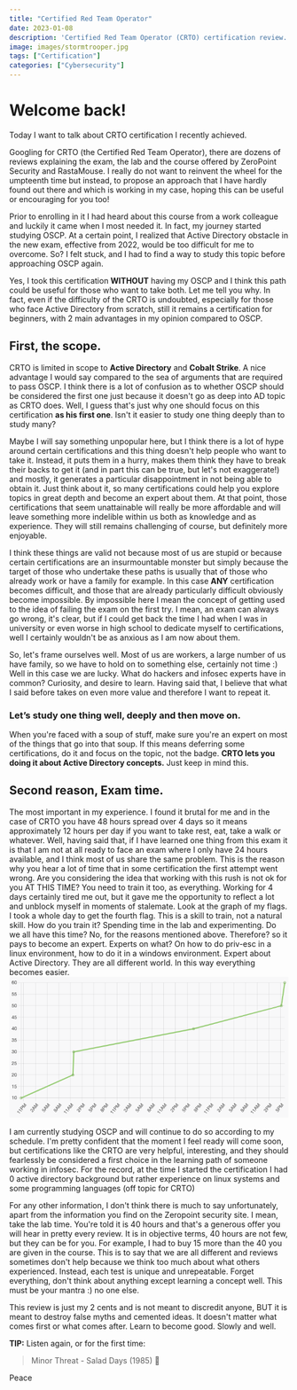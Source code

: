 ```yaml
---
title: "Certified Red Team Operator"
date: 2023-01-08
description: 'Certified Red Team Operator (CRTO) certification review.'
image: images/stormtrooper.jpg
tags: ["Certification"]
categories: ["Cybersecurity"]
---
```


# Welcome back!

Today I want to talk about CRTO certification I recently achieved.

Googling for CRTO (the Certified Red Team Operator), there are dozens of reviews explaining the exam, the lab and the course offered by ZeroPoint Security and RastaMouse.
I really do not want to reinvent the wheel for the umpteenth time but instead, to propose an approach that I have hardly found out there and which is working in my case, hoping this can be useful or encouraging for you too!

Prior to enrolling in it I had heard about this course from a work colleague and luckily it came when I most needed it. In fact, my journey started studying OSCP.
At a certain point, I realized that Active Directory obstacle in the new exam, effective from 2022, would be too difficult for me to overcome. So? I felt stuck, and I had to find a way to study this topic before approaching OSCP again.

Yes, I took this certification **WITHOUT** having my OSCP and I think this path could be useful for those who want to take both. Let me tell you why.
In fact, even if the difficulty of the CRTO is undoubted, especially for those who face Active Directory from scratch, still it remains a certification for beginners, with 2 main advantages in my opinion compared to OSCP.
## First, **the scope**.
CRTO is limited in scope to __Active Directory__ and __Cobalt Strike__. A nice advantage I would say compared to the sea of arguments that are required to pass OSCP.
I think there is a lot of confusion as to whether OSCP should be considered the first one just because it doesn't go as deep into AD topic as CRTO does.
Well, I guess that's just why one should focus on this certification **as his first one**. Isn't it easier to study one thing deeply than to study many?

Maybe I will say something unpopular here, but I think there is a lot of hype around certain certifications and this thing doesn't help people who want to take it.
Instead, it puts them in a hurry, makes them think they have to break their backs to get it (and in part this can be true, but let's not exaggerate!) and mostly, it generates a particular disappointment in not being able to obtain it.
Just think about it, so many certifications could help you explore topics in great depth and become an expert about them. At that point, those certifications that seem unattainable will really be more affordable and will leave something more indelible within us both as knowledge and as experience. They will still remains challenging of course, but definitely more enjoyable.

I think these things are valid not because most of us are stupid or because certain certifications are an insurmountable monster but simply because the target of those who undertake these paths is usually that of those who already work or have a family for example. In this case **ANY** certification becomes difficult, and those that are already particularly difficult obviously become impossible.
By impossible here I mean the concept of getting used to the idea of failing the exam on the first try. I mean, an exam can always go wrong, it's clear, but if I could get back the time I had when I was in university or even worse in high school to dedicate myself to certifications, well I certainly wouldn't be as anxious as I am now about them.

So, let's frame ourselves well. Most of us are workers, a large number of us have family, so we have to hold on to something else, certainly not time :)
Well in this case we are lucky. What do hackers and infosec experts have in common? Curiosity, and desire to learn. Having said that, I believe that what I said before takes on even more value and therefore I want to repeat it.

### Let’s study one thing well, deeply and then move on.

When you're faced with a soup of stuff, make sure you're an expert on most of the things that go into that soup. If this means deferring some certifications, do it and focus on the topic, not the badge.
**CRTO lets you doing it about Active Directory concepts.**
Just keep in mind this.

## Second reason, Exam time.

The most important in my experience. I found it brutal for me and in the case of CRTO you have 48 hours spread over 4 days so it means approximately 12 hours per day if you want to take rest, eat, take a walk or whatever.
Well, having said that, if I have learned one thing from this exam it is that I am not at all ready to face an exam where I only have 24 hours available, and I think most of us share the same problem. This is the reason why you hear a lot of time that in some certification the first attempt went wrong. Are you considering the idea that working with this rush is not ok for you AT THIS TIME? You need to train it too, as everything.
Working for 4 days certainly tired me out, but it gave me the opportunity to reflect a lot and unblock myself in moments of stalemate. Look at the graph of my flags. I took a whole day to get the fourth flag.
This is a skill to train, not a natural skill. How do you train it? Spending time in the lab and experimenting. Do we all have this time? No, for the reasons mentioned above. Therefore? so it pays to become an expert. Experts on what? On how to do priv-esc in a linux environment, how to do it in a windows environment. Expert about Active Directory. They are all different world. In this way everything becomes easier.<br />
![graph](/images/crto-result.png)

I am currently studying OSCP and will continue to do so according to my schedule. I'm pretty confident that the moment I feel ready will come soon, but certifications like the CRTO are very helpful, interesting, and they should fearlessly be considered a first choice in the learning path of someone working in infosec. For the record, at the time I started the certification I had 0 active directory background but rather experience on linux systems and some programming languages (off topic for CRTO)

For any other information, I don't think there is much to say unfortunately, apart from the information you find on the Zeropoint security site. I mean, take the lab time.
You're told it is 40 hours and that's a generous offer you will hear in pretty every review. It is in objective terms, 40 hours are not few, but they can be for you. For example, I had to buy 15 more than the 40 you are given in the course.
This is to say that we are all different and reviews sometimes don't help because we think too much about what others experienced. Instead, each test is unique and unrepeatable. Forget everything, don't think about anything except learning a concept well. This must be your mantra :) no one else.

This review is just my 2 cents and is not meant to discredit anyone, BUT it is meant to destroy false myths and cemented ideas. It doesn't matter what comes first or what comes after. Learn to become good. Slowly and well.

**TIP:**
Listen again, or for the first time:<br />
>Minor Threat - Salad Days (1985) 🥗

Peace
